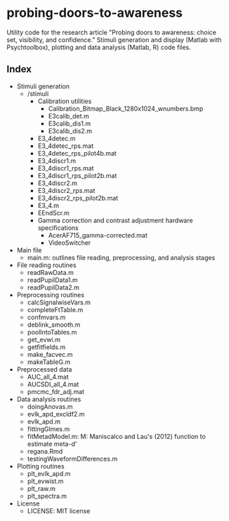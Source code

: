 # probing-doors-to-awareness
Utility code for the research article "Probing doors to awareness: choice set, visibility, and confidence."
Stimuli generation and display (Matlab with Psychtoolbox), plotting and data analysis (Matlab, R) code files. 

## Index
- Stimuli generation
  + /stimuli
    + Calibration utilities
      * Calibration\_Bitmap\_Black\_1280x1024\_wnumbers.bmp
      * E3calib\_det.m
      * E3calib\_dis1.m
      * E3calib\_dis2.m
    * E3\_4detec.m
    * E3\_4detec\_rps.mat
    * E3\_4detec\_rps\_pilot4b.mat
    * E3\_4discr1.m
    * E3\_4discr1\_rps.mat
    * E3\_4discr1\_rps\_pilot2b.mat
    * E3\_4discr2.m
    * E3\_4discr2\_rps.mat
    * E3\_4discr2\_rps\_pilot2b.mat
    * E3\_4.m
    * EEndScr.m
    * Gamma correction and contrast adjustment hardware specifications
      - AcerAF715\_gamma-corrected.mat
      - VideoSwitcher
- Main file
  * main.m: outlines file reading, preprocessing, and analysis stages 
- File reading routines
  * readRawData.m
  * readPupilData1.m
  * readPupilData2.m
- Preprocessing routines
  * calcSignalwiseVars.m
  * completeFtTable.m
  * confmvars.m
  * deblink\_smooth.m
  * poolIntoTables.m
  * get\_evwi.m
  * getfitfields.m
  * make\_facvec.m
  * makeTableG.m
- Preprocessed data
  * AUC\_all\_4.mat
  * AUCSDI\_all\_4.mat
  * pmcmc\_fdr\_adj.mat
- Data analysis routines
  * doingAnovas.m
  * evlk\_apd\_excldf2.m
  * evlk\_apd.m
  * fittingGlmes.m
  * fitMetadModel\.m: M: Maniscalco and Lau's (2012) function to estimate meta-d'
  * regana.Rmd
  * testingWaveformDifferences.m
- Plotting routines
  * plt\_evlk\_apd.m
  * plt\_evwist.m
  * plt\_raw.m
  * plt\_spectra.m
- License
  * LICENSE: MIT license
